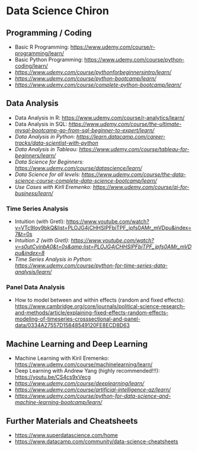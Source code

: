 # Data Science Chiron

## Programming / Coding

* Basic R Programming: https://www.udemy.com/course/r-programming/learn/
* Basic Python Programming: https://www.udemy.com/course/python-coding/learn/
* *https://www.udemy.com/course/pythonforbeginnersintro/learn/*
* *https://www.udemy.com/course/python-bootcamp/learn/*
* *https://www.udemy.com/course/complete-python-bootcamp/learn/*

## Data Analysis

* Data Analysis in R: https://www.udemy.com/course/r-analytics/learn/
* Data Analysis in SQL: *https://www.udemy.com/course/the-ultimate-mysql-bootcamp-go-from-sql-beginner-to-expert/learn/*
* *Data Analysis in Python: https://learn.datacamp.com/career-tracks/data-scientist-with-python*
* *Data Analysis in Tableau: https://www.udemy.com/course/tableau-for-beginners/learn/*
* *Data Science for Beginners: https://www.udemy.com/course/datascience/learn/*
* *Data Science for all levels: https://www.udemy.com/course/the-data-science-course-complete-data-science-bootcamp/learn/*
* *Use Cases with Kirll Eremenko: https://www.udemy.com/course/ai-for-business/learn/*


### Time Series Analysis

* Intuition (with Gretl): https://www.youtube.com/watch?v=VTc9Ioy9bkQ&list=PLOJG4jCHHSIPFbiTPF_jpfs0AMr_mVDpu&index=7&t=0s
* *Intuition 2 (with Gretl): https://www.youtube.com/watch?v=s0utCyinbA0&t=0s&amp;list=PLOJG4jCHHSIPFbiTPF_jpfs0AMr_mVDpu&index=8*
* *Time Series Analysis in Python: https://www.udemy.com/course/python-for-time-series-data-analysis/learn/*

### Panel Data Analysis

* How to model between and within effects (random and fixed effects): https://www.cambridge.org/core/journals/political-science-research-and-methods/article/explaining-fixed-effects-random-effects-modeling-of-timeseries-crosssectional-and-panel-data/0334A27557D15848549120FE8ECD8D63

## Machine Learning and Deep Learning

* Machine Learning with Kiril Eremenko: https://www.udemy.com/course/machinelearning/learn/
* Deep Learning with Andrew Yang (highly recommended!!!): https://youtu.be/CS4cs9xVecg
* *https://www.udemy.com/course/deeplearning/learn/*
* *https://www.udemy.com/course/artificial-intelligence-az/learn/*
* *https://www.udemy.com/course/python-for-data-science-and-machine-learning-bootcamp/learn/*

## Further Materials and Cheatsheets

* https://www.superdatascience.com/home
* https://www.datacamp.com/community/data-science-cheatsheets
